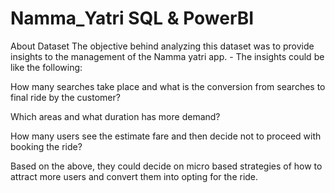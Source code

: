 # Namma_Yatri SQL & PowerBI
About Dataset
The objective behind analyzing this dataset was to provide insights to the management of the Namma yatri app. - The insights could be like the following:


How many searches take place and what is the conversion from searches to final ride by the customer?


Which areas and what duration has more demand?


How many users see the estimate fare and then decide not to proceed with booking the ride?


Based on the above, they could decide on micro based strategies of how to attract more users and convert them into opting for the ride.
